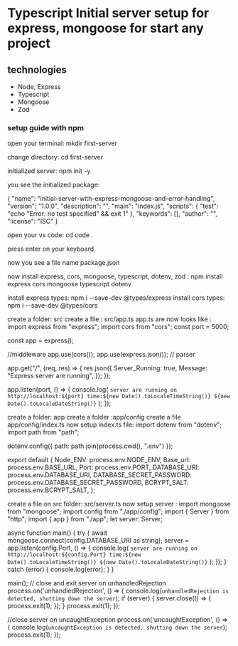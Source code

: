 # Typescript Initial server setup for express, mongoose for start any project

## technologies

- Node, Express
- Typescript
- Mongoose
- Zod

### setup guide with npm

open your terminal: mkdir first-server

change directory: cd first-server

initialized server: npm init -y

you see the initialized package:

{
"name": "initial-server-with-express-mongoose-and-error-handling",
"version": "1.0.0",
"description": "",
"main": "index.js",
"scripts": {
"test": "echo \"Error: no test specified\" && exit 1"
},
"keywords": [],
"author": "",
"license": "ISC"
}

open your vs code: cd code .

press enter on your keyboard

now you see a file name package.json

now install express, cors, mongoose, typescript, dotenv, zod : npm install express cors mongoose typescript dotenv

install express types: npm i --save-dev @types/express
install cors types: npm i --save-dev @types/cors

create a folder: src
create a file : src/app.ts
app.ts are now looks like :
import express from "express";
import cors from "cors";
const port = 5000;

const app = express();

//middleware
app.use(cors());
app.use(express.json()); // parser

app.get("/", (req, res) => {
res.json({
Server_Running: true,
Message: "Express server are running",
});
});

app.listen(port, () => {
console.log(
`server are running on http://localhost:${port} time:${new Date().toLocaleTimeString()} ${new Date().toLocaleDateString()}`
);
});

create a folder: app
create a folder :app/config
create a file app/config/index.ts
now setup index.ts file:
import dotenv from "dotenv";
import path from "path";

dotenv.config({ path: path.join(process.cwd(), ".env") });

export default {
Node_ENV: process.env.NODE_ENV,
Base_url: process.env.BASE_URL,
Port: process.env.PORT,
DATABASE_URI: process.env.DATABASE_URI,
DATABASE_SECRET_PASSWORD: process.env.DATABASE_SECRET_PASSWORD,
BCRYPT_SALT: process.env.BCRYPT_SALT,
};

create a file on src folder: src/server.ts
now setup server :
import mongoose from "mongoose";
import config from "./app/config";
import { Server } from "http";
import { app } from "./app";
let server: Server;

async function main() {
try {
await mongoose.connect(config.DATABASE_URI as string);
server = app.listen(config.Port, () => {
console.log(
`server are running on http://localhost:${config.Port} time:${new Date().toLocaleTimeString()} ${new Date().toLocaleDateString()}`
);
});
} catch (error) {
console.log(error);
}
}

main();
// close and exit server on unhandledRejection
process.on('unhandledRejection', () => {
console.log(`unhandledRejection is detected, shutting down the server`);
if (server) {
server.close(() => {
process.exit(1);
});
}
process.exit(1);
});

//close server on uncaughtException
process.on('uncaughtException', () => {
console.log(`uncaughtException is detected, shutting down the server`);
process.exit(1);
});
